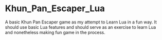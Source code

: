 # Khun_Pan_Escaper_Lua
A basic Khun Pan Escaper game as my attempt to Learn Lua in a fun way. It should use basic Lua features and should serve as an exercise  to learn Lua and nonetheless making fun game in the process.
